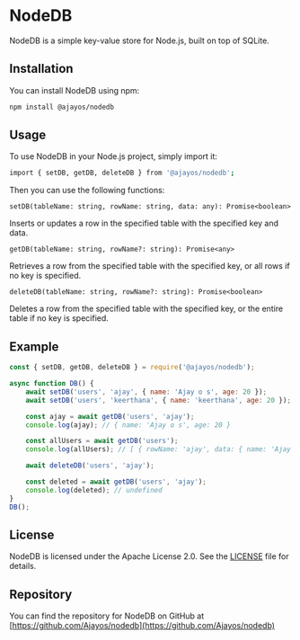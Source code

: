# NodeDB

NodeDB is a simple key-value store for Node.js, built on top of SQLite.

## Installation

You can install NodeDB using npm:

```sh
npm install @ajayos/nodedb
```

## Usage

To use NodeDB in your Node.js project, simply import it:

```sh
import { setDB, getDB, deleteDB } from '@ajayos/nodedb';
```
Then you can use the following functions:

`setDB(tableName: string, rowName: string, data: any): Promise<boolean>`

Inserts or updates a row in the specified table with the specified key and data.

`getDB(tableName: string, rowName?: string): Promise<any>`

Retrieves a row from the specified table with the specified key, or all rows if no key is specified.

`deleteDB(tableName: string, rowName?: string): Promise<boolean>`

Deletes a row from the specified table with the specified key, or the entire table if no key is specified.

## Example

```javascript
const { setDB, getDB, deleteDB } = require('@ajayos/nodedb');

async function DB() {
    await setDB('users', 'ajay', { name: 'Ajay o s', age: 20 });
    await setDB('users', 'keerthana', { name: 'keerthana', age: 20 });

    const ajay = await getDB('users', 'ajay');
    console.log(ajay); // { name: 'Ajay o s', age: 20 }

    const allUsers = await getDB('users');
    console.log(allUsers); // [ { rowName: 'ajay', data: { name: 'Ajay o s', age: 20 } }, { rowName: 'keerthana', data: { name: 'keerthana', age: 20 } } ]

    await deleteDB('users', 'ajay');

    const deleted = await getDB('users', 'ajay');
    console.log(deleted); // undefined
}
DB();
```

## License

NodeDB is licensed under the Apache License 2.0. See the [LICENSE](/LICENSE) file for details.

## Repository

You can find the repository for NodeDB on GitHub at [https://github.com/Ajayos/nodedb](https://github.com/Ajayos/nodedb)